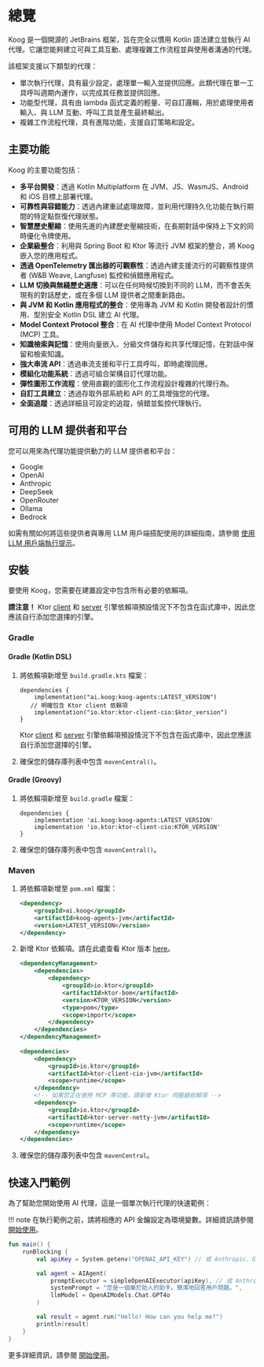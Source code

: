 # 總覽

Koog 是一個開源的 JetBrains 框架，旨在完全以慣用 Kotlin 語法建立並執行 AI 代理。它讓您能夠建立可與工具互動、處理複雜工作流程並與使用者溝通的代理。

該框架支援以下類型的代理：

*   單次執行代理，具有最少設定，處理單一輸入並提供回應。此類代理在單一工具呼叫週期內運作，以完成其任務並提供回應。
*   功能型代理，具有由 lambda 函式定義的輕量、可自訂邏輯，用於處理使用者輸入、與 LLM 互動、呼叫工具並產生最終輸出。
*   複雜工作流程代理，具有進階功能，支援自訂策略和設定。

## 主要功能

Koog 的主要功能包括：

-   **多平台開發**：透過 Kotlin Multiplatform 在 JVM、JS、WasmJS、Android 和 iOS 目標上部署代理。
-   **可靠性與容錯能力**：透過內建重試處理故障，並利用代理持久化功能在執行期間的特定點恢復代理狀態。
-   **智慧歷史壓縮**：使用先進的內建歷史壓縮技術，在長期對話中保持上下文的同時優化令牌使用。
-   **企業級整合**：利用與 Spring Boot 和 Ktor 等流行 JVM 框架的整合，將 Koog 嵌入您的應用程式。
-   **透過 OpenTelemetry 匯出器的可觀察性**：透過內建支援流行的可觀察性提供者 (W&B Weave, Langfuse) 監控和偵錯應用程式。
-   **LLM 切換與無縫歷史適應**：可以在任何時候切換到不同的 LLM，而不會丟失現有的對話歷史，或在多個 LLM 提供者之間重新路由。
-   **與 JVM 和 Kotlin 應用程式的整合**：使用專為 JVM 和 Kotlin 開發者設計的慣用、型別安全 Kotlin DSL 建立 AI 代理。
-   **Model Context Protocol 整合**：在 AI 代理中使用 Model Context Protocol (MCP) 工具。
-   **知識檢索與記憶**：使用向量嵌入、分級文件儲存和共享代理記憶，在對話中保留和檢索知識。
-   **強大串流 API**：透過串流支援和平行工具呼叫，即時處理回應。
-   **模組化功能系統**：透過可組合架構自訂代理功能。
-   **彈性圖形工作流程**：使用直觀的圖形化工作流程設計複雜的代理行為。
-   **自訂工具建立**：透過存取外部系統和 API 的工具增強您的代理。
-   **全面追蹤**：透過詳細且可設定的追蹤，偵錯並監控代理執行。

## 可用的 LLM 提供者和平台

您可以用來為代理功能提供動力的 LLM 提供者和平台：

-   Google
-   OpenAI
-   Anthropic
-   DeepSeek
-   OpenRouter
-   Ollama
-   Bedrock

如需有關如何將這些提供者與專用 LLM 用戶端搭配使用的詳細指南，請參閱 [使用 LLM 用戶端執行提示](prompt-api.md#running-prompts-with-llm-clients)。

## 安裝

要使用 Koog，您需要在建置設定中包含所有必要的依賴項。

**請注意！** Ktor [client](https://ktor.io/docs/client-engines.html) 和 [server](https://ktor.io/docs/server-engines.html) 引擎依賴項預設情況下不包含在函式庫中，因此您應該自行添加您選擇的引擎。

### Gradle

#### Gradle (Kotlin DSL)

1.  將依賴項新增至 `build.gradle.kts` 檔案：

    ```
    dependencies {
        implementation("ai.koog:koog-agents:LATEST_VERSION")
       // 明確包含 Ktor client 依賴項
        implementation("io.ktor:ktor-client-cio:$ktor_version")
    }
    ```
    Ktor [client](https://ktor.io/docs/client-engines.html) 和 [server](https://ktor.io/docs/server-engines.html) 引擎依賴項預設情況下不包含在函式庫中，因此您應該自行添加您選擇的引擎。

2.  確保您的儲存庫列表中包含 `mavenCentral()`。

#### Gradle (Groovy)

1.  將依賴項新增至 `build.gradle` 檔案：

    ```
    dependencies {
        implementation 'ai.koog:koog-agents:LATEST_VERSION'
        implementation 'io.ktor:ktor-client-cio:KTOR_VERSION'
    }
    ```

2.  確保您的儲存庫列表中包含 `mavenCentral()`。

### Maven

1.  將依賴項新增至 `pom.xml` 檔案：

    ```xml
    <dependency>
        <groupId>ai.koog</groupId>
        <artifactId>koog-agents-jvm</artifactId>
        <version>LATEST_VERSION</version>
    </dependency>
    ```

2.  新增 Ktor 依賴項。請在此處查看 Ktor 版本 [here](https://mvnrepository.com/artifact/io.ktor/ktor-bom)。
    ```xml
    <dependencyManagement>
        <dependencies>
            <dependency>
                <groupId>io.ktor</groupId>
                <artifactId>ktor-bom</artifactId>
                <version>KTOR_VERSION</version>
                <type>pom</type>
                <scope>import</scope>
            </dependency>
        </dependencies>
    </dependencyManagement>
   
    <dependencies>
        <dependency>
            <groupId>io.ktor</groupId>
            <artifactId>ktor-client-cio-jvm</artifactId>
            <scope>runtime</scope>
        </dependency>
        <!-- 如果您正在使用 MCP 等功能，請新增 Ktor 伺服器依賴項 -->
        <dependency>
            <groupId>io.ktor</groupId>
            <artifactId>ktor-server-netty-jvm</artifactId>
            <scope>runtime</scope>
        </dependency>
    </dependencies>

    ```

2.  確保您的儲存庫列表中包含 `mavenCentral`。

## 快速入門範例

為了幫助您開始使用 AI 代理，這是一個單次執行代理的快速範例：

!!! note
    在執行範例之前，請將相應的 API 金鑰設定為環境變數。詳細資訊請參閱 [開始使用](single-run-agents.md)。

<!--- INCLUDE
import ai.koog.agents.core.agent.AIAgent
import ai.koog.prompt.executor.clients.openai.OpenAIModels
import ai.koog.prompt.executor.llms.all.simpleOpenAIExecutor
import kotlinx.coroutines.runBlocking
-->
```kotlin
fun main() {
    runBlocking {
        val apiKey = System.getenv("OPENAI_API_KEY") // 或 Anthropic、Google、OpenRouter 等。

        val agent = AIAgent(
            promptExecutor = simpleOpenAIExecutor(apiKey), // 或 Anthropic、Google、OpenRouter 等。
            systemPrompt = "您是一個樂於助人的助手。簡潔地回答用戶問題。",
            llmModel = OpenAIModels.Chat.GPT4o
        )

        val result = agent.run("Hello! How can you help me?")
        println(result)
    }
}
```
<!--- KNIT example-index-01.kt -->
更多詳細資訊，請參閱 [開始使用](single-run-agents.md)。